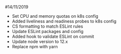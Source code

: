 #14/11/2019
- Set CPU and memory quotas on k8s config
- Added liveliness and readiness probes to k8s config
- CS formatting to match ESLint rules
- Update ESLint packages and config
- Added hook to validate ESLint on commit 
- Update node version to 12.x
- Replace npm with yarn
